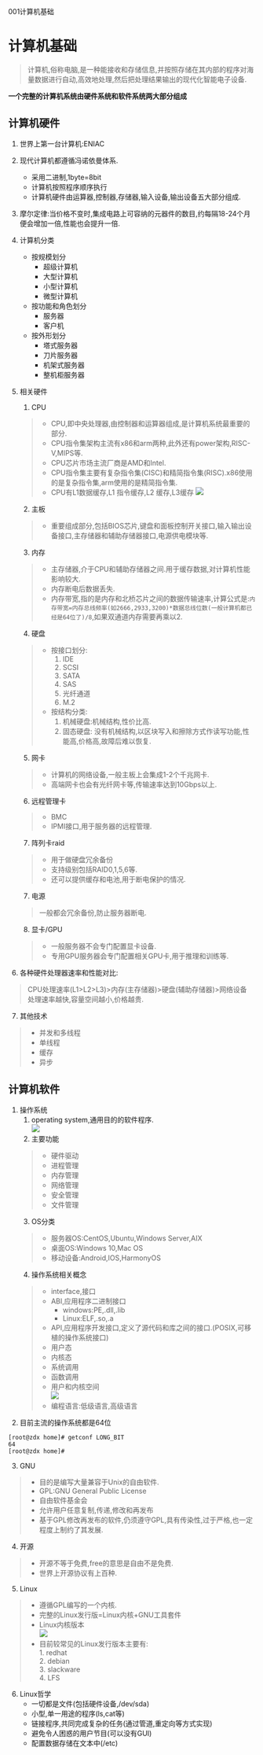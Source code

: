 001计算机基础

# 计算机基础  
> 计算机,俗称电脑,是一种能接收和存储信息,并按照存储在其内部的程序对海量数据进行自动,高效地处理,然后把处理结果输出的现代化智能电子设备.  

**一个完整的计算机系统由硬件系统和软件系统两大部分组成**  

## 计算机硬件  
1. 世界上第一台计算机:ENIAC  
2. 现代计算机都遵循冯诺依曼体系.  
	* 采用二进制,1byte=8bit
	* 计算机按照程序顺序执行  
	* 计算机硬件由运算器,控制器,存储器,输入设备,输出设备五大部分组成.  
3. 摩尔定律:当价格不变时,集成电路上可容纳的元器件的数目,约每隔18-24个月便会增加一倍,性能也会提升一倍.  
4. 计算机分类
	* 按规模划分  
		* 超级计算机
		* 大型计算机  
		* 小型计算机  
		* 微型计算机  
	* 按功能和角色划分
		* 服务器
		* 客户机  
	* 按外形划分
		* 塔式服务器
		* 刀片服务器
		* 机架式服务器  
		* 整机柜服务器  
5. 相关硬件
	1. CPU  
	> * CPU,即中央处理器,由控制器和运算器组成,是计算机系统最重要的部分.  
	> * CPU指令集架构主流有x86和arm两种,此外还有power架构,RISC-V,MIPS等.
	> * CPU芯片市场主流厂商是AMD和Intel.
	> * CPU指令集主要有复杂指令集(CISC)和精简指令集(RISC).x86使用的是复杂指令集,arm使用的是精简指令集.  
	> * CPU有L1数据缓存,L1 指令缓存,L2 缓存,L3缓存
	> ![](https://raw.githubusercontent.com/ZhaiD0ngxue/pics/main/img/1-1.png) 
	2. 主板  
	> * 重要组成部分,包括BIOS芯片,键盘和面板控制开关接口,输入输出设备接口,主存储器和辅助存储器接口,电源供电模块等.
	3. 内存  
	> * 主存储器,介于CPU和辅助存储器之间.用于缓存数据,对计算机性能影响较大.  
	> * 内存断电后数据丢失.  
	> * 内存带宽,指的是内存和北桥芯片之间的数据传输速率,计算公式是:`内存带宽=内存总线频率(如2666,2933,3200)*数据总线位数(一般计算机都已经是64位了)/8`,如果双通道内存需要再乘以2.  
	4. 硬盘
	> * 按接口划分:  
	> 	1. IDE  
	> 	2. SCSI  
	> 	3. SATA
	>	4. SAS  
	>	5. 光纤通道
	> 	6. M.2  
	> * 按结构分类:
	>	1. 机械硬盘:机械结构,性价比高.
	>	2. 固态硬盘: 没有机械结构,以区块写入和擦除方式作读写功能,性能高,价格高,故障后难以恢复.  
	5. 网卡 
	> * 计算机的网络设备,一般主板上会集成1-2个千兆网卡.
	> * 高端网卡也会有光纤网卡等,传输速率达到10Gbps以上.
	6. 远程管理卡  
	> * BMC
	> * IPMI接口,用于服务器的远程管理.  
	7. 阵列卡raid
	> * 用于做硬盘冗余备份
	> * 支持级别包括RAID0,1,5,6等.
	> * 还可以提供缓存和电池,用于断电保护的情况.
	7. 电源  
	> 一般都会冗余备份,防止服务器断电.
	8. 显卡/GPU
	> * 一般服务器不会专门配置显卡设备.
	> * 专用GPU服务器会专门配置相关GPU卡,用于推理和训练等.  

6. 各种硬件处理器速率和性能对比:
> CPU处理速率(L1>L2>L3)>内存(主存储器)>硬盘(辅助存储器)>网络设备  
> 处理速率越快,容量空间越小,价格越贵.  
 

7. 其他技术
> * 并发和多线程  
> * 单线程    
> * 缓存  
> * 异步  

## 计算机软件  
1. 操作系统  
	1. operating system,通用目的的软件程序.  
![](https://raw.githubusercontent.com/ZhaiD0ngxue/pics/main/img/1-2.png) 
	2. 主要功能
	> * 硬件驱动  
	> * 进程管理  
	> * 内存管理  
	> * 网络管理  
	> * 安全管理  
	> * 文件管理  
	3. OS分类
	> * 服务器OS:CentOS,Ubuntu,Windows Server,AIX  
	> * 桌面OS:Windows 10,Mac OS
	> * 移动设备:Android,IOS,HarmonyOS
	4. 操作系统相关概念  
	> * interface,接口
	> * ABI,应用程序二进制接口
	> 	* windows:PE,.dll,.lib  
	> 	* Linux:ELF,.so,.a
	> * API,应用程序开发接口,定义了源代码和库之间的接口.(POSIX,可移植的操作系统接口)
	> * 用户态  
	> * 内核态
	> * 系统调用
	> * 函数调用  
	> * 用户和内核空间  
	>![](https://raw.githubusercontent.com/ZhaiD0ngxue/pics/main/img/1-3.png)
	> * 编程语言:低级语言,高级语言  
2. 目前主流的操作系统都是64位

```
[root@zdx home]# getconf LONG_BIT
64
[root@zdx home]# 
```
3. GNU  
> * 目的是编写大量兼容于Unix的自由软件.
> * GPL:GNU General Public License  
> * 自由软件基金会  
> * 允许用户任意复制,传递,修改和再发布  
> * 基于GPL修改再发布的软件,仍须遵守GPL,具有传染性,过于严格,也一定程度上制约了其发展.    
4. 开源  
> * 开源不等于免费,free的意思是自由不是免费. 
> * 世界上开源协议有上百种.  
5. Linux 
> * 遵循GPL编写的一个内核.  
> * 完整的Linux发行版=Linux内核+GNU工具套件  
> * Linux内核版本  
![](https://raw.githubusercontent.com/ZhaiD0ngxue/pics/main/img/1-4.png)
> * 目前较常见的Linux发行版本主要有:  
		1. redhat  
		2. debian  
		3. slackware  
		4. LFS  

6. Linux哲学  
	* 一切都是文件(包括硬件设备,/dev/sda)
	* 小型,单一用途的程序(ls,cat等)  
	* 链接程序,共同完成复杂的任务(通过管道,重定向等方式实现)  
	* 避免令人困惑的用户节目(可以没有GUI)
	* 配置数据存储在文本中(/etc)
 


